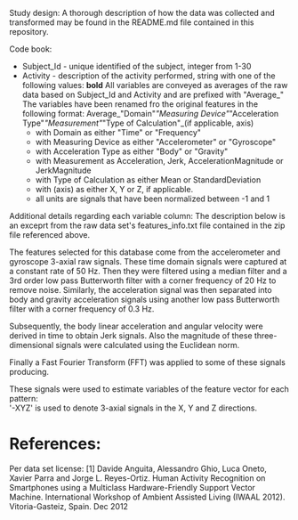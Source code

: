 Study design:
A thorough description of how the data was collected and transformed may be found in the README.md file contained in this repository.

Code book:
* Subject_Id - unique identified of the subject, integer from 1-30
* Activity - description of the activity performed, string with one of the following values:
__bold__
All variables are conveyed as averages of the raw data based on Subject_Id and Activity and are prefixed with "Average_"
The variables have been renamed fro the original features in the following format:
Average_"Domain"_"Measuring Device"_"Acceleration Type"_"Measurement"_"Type of Calculation"_(if applicable, axis)
  - with Domain as either "Time" or "Frequency"
  - with Measuring Device as either "Accelerometer" or "Gyroscope"
  - with Acceleration Type as either "Body" or "Gravity"
  - with Measurement as Acceleration, Jerk, AccelerationMagnitude or JerkMagnitude
  - with Type of Calculation as either Mean or StandardDeviation
  - with (axis) as either X, Y or Z, if applicable.
  - all units are signals that have been normalized between -1 and 1

Additional details regarding each variable column:
The description below is an exceprt from the raw data set's features_info.txt file contained in the zip file referenced above.

The features selected for this database come from the accelerometer and gyroscope 3-axial raw signals. These time domain signals were captured at a constant rate of 50 Hz. Then they were filtered using a median filter and a 3rd order low pass Butterworth filter with a corner frequency of 20 Hz to remove noise. Similarly, the acceleration signal was then separated into body and gravity acceleration signals  using another low pass Butterworth filter with a corner frequency of 0.3 Hz. 

Subsequently, the body linear acceleration and angular velocity were derived in time to obtain Jerk signals. Also the magnitude of these three-dimensional signals were calculated using the Euclidean norm. 

Finally a Fast Fourier Transform (FFT) was applied to some of these signals producing. 

These signals were used to estimate variables of the feature vector for each pattern:  
'-XYZ' is used to denote 3-axial signals in the X, Y and Z directions.

References:
========
Per data set license:
[1] Davide Anguita, Alessandro Ghio, Luca Oneto, Xavier Parra and Jorge L. Reyes-Ortiz. Human Activity Recognition on Smartphones using a Multiclass Hardware-Friendly Support Vector Machine. International Workshop of Ambient Assisted Living (IWAAL 2012). Vitoria-Gasteiz, Spain. Dec 2012

